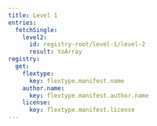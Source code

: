 ```yaml
---
title: Level 1
entries:
  fetchSingle:
    level2:
      id: registry-root/level-1/level-2
      result: toArray
registry:
  get:
    flextype:
      key: flextype.manifest.name
    author.name:
      key: flextype.manifest.author.name
    license:
      key: flextype.manifest.license
---
```

